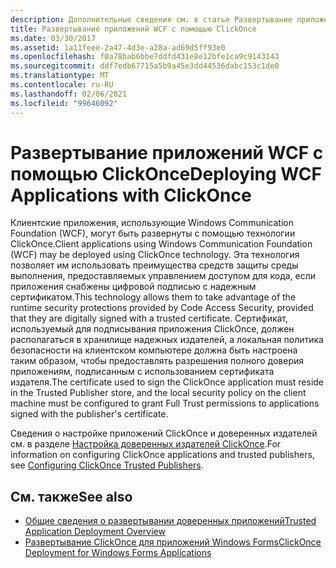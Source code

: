 ```yaml
---
description: Дополнительные сведения см. в статье Развертывание приложений WCF с помощью ClickOnce.
title: Развертывание приложений WCF с помощью ClickOnce
ms.date: 03/30/2017
ms.assetid: 1a11feee-2a47-4d3e-a28a-ad69d5ff93e0
ms.openlocfilehash: f0a78bab6bbe7ddfd431e8e12bfe1ca9c9143143
ms.sourcegitcommit: ddf7edb67715a5b9a45e3dd44536dabc153c1de0
ms.translationtype: MT
ms.contentlocale: ru-RU
ms.lasthandoff: 02/06/2021
ms.locfileid: "99646092"
---
```

# <a name="deploying-wcf-applications-with-clickonce"></a><span data-ttu-id="55208-103">Развертывание приложений WCF с помощью ClickOnce</span><span class="sxs-lookup"><span data-stu-id="55208-103">Deploying WCF Applications with ClickOnce</span></span>

<span data-ttu-id="55208-104">Клиентские приложения, использующие Windows Communication Foundation (WCF), могут быть развернуты с помощью технологии ClickOnce.</span><span class="sxs-lookup"><span data-stu-id="55208-104">Client applications using Windows Communication Foundation (WCF) may be deployed using ClickOnce technology.</span></span> <span data-ttu-id="55208-105">Эта технология позволяет им использовать преимущества средств защиты среды выполнения, предоставляемых управлением доступом для кода, если приложения снабжены цифровой подписью с надежным сертификатом.</span><span class="sxs-lookup"><span data-stu-id="55208-105">This technology allows them to take advantage of the runtime security protections provided by Code Access Security, provided that they are digitally signed with a trusted certificate.</span></span> <span data-ttu-id="55208-106">Сертификат, используемый для подписывания приложения ClickOnce, должен располагаться в хранилище надежных издателей, а локальная политика безопасности на клиентском компьютере должна быть настроена таким образом, чтобы предоставлять разрешения полного доверия приложениям, подписанным с использованием сертификата издателя.</span><span class="sxs-lookup"><span data-stu-id="55208-106">The certificate used to sign the ClickOnce application must reside in the Trusted Publisher store, and the local security policy on the client machine must be configured to grant Full Trust permissions to applications signed with the publisher's certificate.</span></span>  
  
 <span data-ttu-id="55208-107">Сведения о настройке приложений ClickOnce и доверенных издателей см. в разделе [Настройка доверенных издателей ClickOnce](/previous-versions/dotnet/articles/ms996418(v=msdn.10)).</span><span class="sxs-lookup"><span data-stu-id="55208-107">For information on configuring ClickOnce applications and trusted publishers, see [Configuring ClickOnce Trusted Publishers](/previous-versions/dotnet/articles/ms996418(v=msdn.10)).</span></span>  
  
## <a name="see-also"></a><span data-ttu-id="55208-108">См. также</span><span class="sxs-lookup"><span data-stu-id="55208-108">See also</span></span>

- [<span data-ttu-id="55208-109">Общие сведения о развертывании доверенных приложений</span><span class="sxs-lookup"><span data-stu-id="55208-109">Trusted Application Deployment Overview</span></span>](/visualstudio/deployment/trusted-application-deployment-overview)
- <span data-ttu-id="55208-110">[Развертывание ClickOnce для приложений Windows Forms](/previous-versions/visualstudio/visual-studio-2008/wh45kb66(v=vs.90))</span><span class="sxs-lookup"><span data-stu-id="55208-110">[ClickOnce Deployment for Windows Forms Applications](/previous-versions/visualstudio/visual-studio-2008/wh45kb66(v=vs.90))</span></span>
